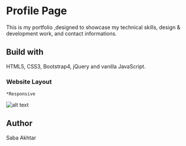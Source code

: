 # Profile Page
This is my portfolio ,designed to showcase my technical skills, design & development work, and contact informations.

## Build with
HTML5, CSS3, Bootstrap4, jQuery and vanilla JavaScript.

### Website Layout 
    *Responsive 

![alt text](https://github.com/Any22/saba-akhtar.github.io/blob/image/profile.jpg) 

## Author
Saba Akhtar  

